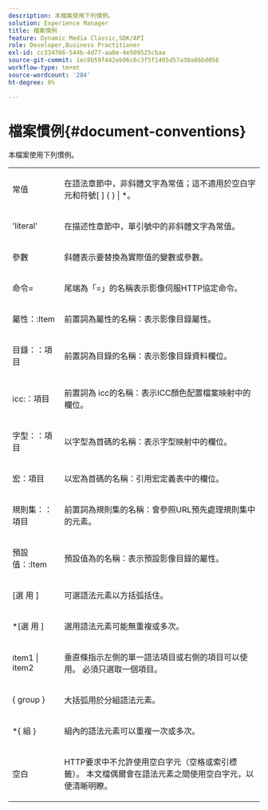 ```yaml
---
description: 本檔案使用下列慣例。
solution: Experience Manager
title: 檔案慣例
feature: Dynamic Media Classic,SDK/API
role: Developer,Business Practitioner
exl-id: cc334766-544b-4d77-aa0e-4e509525cbaa
source-git-commit: 1ec8b59f442eb96c6c3f5f1405d57a38a86bd056
workflow-type: tm+mt
source-wordcount: '284'
ht-degree: 0%

---
```


# 檔案慣例{#document-conventions}

本檔案使用下列慣例。

<table id="simpletable_8C9DB0DA5F2B4C068794415602B768CB"> 
 <tr class="strow"> 
  <td class="stentry"> <p>常值 </p> </td> 
  <td class="stentry"> <p>在語法章節中，非斜體文字為常值；這不適用於空白字元和符號[ ] { } | *。 </p> </td> 
 </tr> 
 <tr class="strow"> 
  <td class="stentry"> <p>'literal' </p> </td> 
  <td class="stentry"> <p>在描述性章節中，單引號中的非斜體文字為常值。 </p> </td> 
 </tr> 
 <tr class="strow"> 
  <td class="stentry"> <p> <span class="varname"> 參數 </span> </p> </td> 
  <td class="stentry"> <p>斜體表示要替換為實際值的變數或參數。 </p> </td> 
 </tr> 
 <tr class="strow"> 
  <td class="stentry"> <p> <span class="codeph"> 命令=  </span> </p> </td> 
  <td class="stentry"> <p>尾端為「=」的名稱表示影像伺服HTTP協定命令。 </p> </td> 
 </tr> 
 <tr class="strow"> 
  <td class="stentry"> <p> <span class="codeph"> 屬性：:Item  </span> </p> </td> 
  <td class="stentry"> <p>前置詞為<span class="codeph">屬性的名稱：</span>表示影像目錄屬性。 </p> </td> 
 </tr> 
 <tr class="strow"> 
  <td class="stentry"> <p> <span class="codeph"> 目錄：：項目  </span> </p> </td> 
  <td class="stentry"> <p>前置詞為<span class="codeph">目錄的名稱：</span>表示影像目錄資料欄位。 </p> </td> 
 </tr> 
 <tr class="strow"> 
  <td class="stentry"> <p> <span class="codeph"> icc:：項目  </span> </p> </td> 
  <td class="stentry"> <p>前置詞為<span class="codeph"> icc的名稱：</span>表示ICC顏色配置檔案映射中的欄位。 </p> </td> 
 </tr> 
 <tr class="strow"> 
  <td class="stentry"> <p> <span class="codeph"> 字型：：項目  </span> </p> </td> 
  <td class="stentry"> <p>以<span class="codeph">字型為首碼的名稱：</span>表示字型映射中的欄位。 </p> </td> 
 </tr> 
 <tr class="strow"> 
  <td class="stentry"> <p> <span class="codeph"> 宏：項目  </span> </p> </td> 
  <td class="stentry"> <p>以<span class="codeph">宏為首碼的名稱：</span>引用宏定義表中的欄位。 </p> </td> 
 </tr> 
 <tr class="strow"> 
  <td class="stentry"> <p> <span class="codeph"> 規則集：：項目  </span> </p> </td> 
  <td class="stentry"> <p>前置詞為<span class="codeph">規則集的名稱：</span>會參照URL預先處理規則集中的元素。 </p> </td> 
 </tr> 
 <tr class="strow"> 
  <td class="stentry"> <p> <span class="codeph"> 預設值：:Item  </span> </p> </td> 
  <td class="stentry"> <p>預設值為<span class="codeph">的名稱：</span>表示預設影像目錄的屬性。 </p> </td> 
 </tr> 
 <tr class="strow"> 
  <td class="stentry"> <p> <span class="codeph"> [選 <span class="varname"> 用 </span>]  </span> </p> </td> 
  <td class="stentry"> <p>可選語法元素以方括弧括住。 </p> </td> 
 </tr> 
 <tr class="strow"> 
  <td class="stentry"> <p> <span class="codeph"> *[選 <span class="varname"> 用 </span>]  </span> </p> </td> 
  <td class="stentry"> <p><span class="varname">選用</span>語法元素可能無重複或多次。 </p> </td> 
 </tr> 
 <tr class="strow"> 
  <td class="stentry"> <p> <span class="codeph"> <span class="varname"> item1  </span>|  <span class="varname"> item2  </span> </span> </p> </td> 
  <td class="stentry"> <p>垂直條指示左側的單一語法項目或右側的項目可以使用。 必須只選取一個項目。 </p> </td> 
 </tr> 
 <tr class="strow"> 
  <td class="stentry"> <p> <span class="codeph"> {  <span class="varname"> group  </span>}  </span> </p> </td> 
  <td class="stentry"> <p>大括弧用於分組語法元素。 </p> </td> 
 </tr> 
 <tr class="strow"> 
  <td class="stentry"> <p> <span class="codeph"> *{ <span class="varname"> 組 </span>}  </span> </p> </td> 
  <td class="stentry"> <p>組內的語法元素可以重複一次或多次。 </p> </td> 
 </tr> 
 <tr class="strow"> 
  <td class="stentry"> <p>空白 </p> </td> 
  <td class="stentry"> <p>HTTP要求中不允許使用空白字元（空格或索引標籤）。 本文檔偶爾會在語法元素之間使用空白字元，以便清晰明瞭。 </p> </td> 
 </tr> 
</table>

